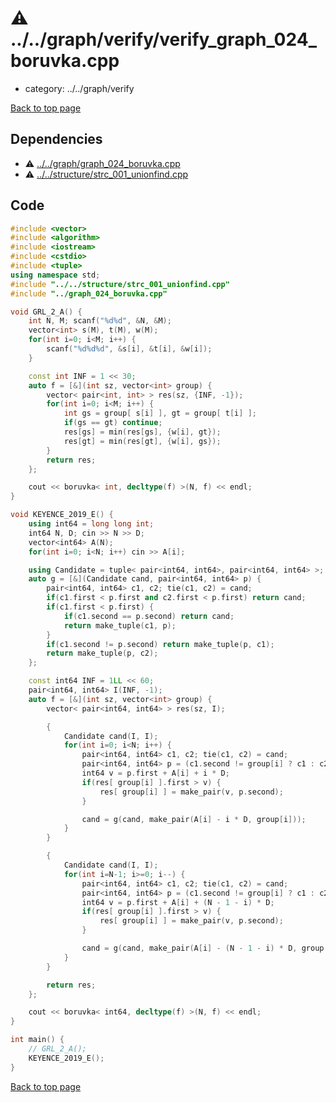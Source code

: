 <!-- mathjax config similar to math.stackexchange -->
<script type="text/javascript" async
  src="https://cdnjs.cloudflare.com/ajax/libs/mathjax/2.7.5/MathJax.js?config=TeX-MML-AM_CHTML">
</script>
<script type="text/x-mathjax-config">
  MathJax.Hub.Config({
    TeX: { equationNumbers: { autoNumber: "AMS" }},
    tex2jax: {
      inlineMath: [ ['$','$'] ],
      processEscapes: true
    },
    "HTML-CSS": { matchFontHeight: false },
    displayAlign: "left",
    displayIndent: "2em"
  });
</script>

<script type="text/javascript" src="https://cdnjs.cloudflare.com/ajax/libs/jquery/3.4.1/jquery.min.js"></script>
<script type="text/javascript" src="../../../assets/js/balloons.js"></script>
<script type="text/javascript" src="../../../assets/js/copy-button.js"></script>
<link rel="stylesheet" href="../../../assets/css/copy-button.css" />


# :warning: ../../graph/verify/verify_graph_024_boruvka.cpp
* category: ../../graph/verify


[Back to top page](../../../index.html)



## Dependencies
* :warning: [../../graph/graph_024_boruvka.cpp](../graph_024_boruvka.cpp.html)
* :warning: [../../structure/strc_001_unionfind.cpp](../../structure/strc_001_unionfind.cpp.html)


## Code
```cpp
#include <vector>
#include <algorithm>
#include <iostream>
#include <cstdio>
#include <tuple>
using namespace std;
#include "../../structure/strc_001_unionfind.cpp"
#include "../graph_024_boruvka.cpp"

void GRL_2_A() {
    int N, M; scanf("%d%d", &N, &M);
    vector<int> s(M), t(M), w(M);
    for(int i=0; i<M; i++) {
        scanf("%d%d%d", &s[i], &t[i], &w[i]);
    }

    const int INF = 1 << 30;
    auto f = [&](int sz, vector<int> group) {
        vector< pair<int, int> > res(sz, {INF, -1});
        for(int i=0; i<M; i++) {
            int gs = group[ s[i] ], gt = group[ t[i] ];
            if(gs == gt) continue;
            res[gs] = min(res[gs], {w[i], gt});
            res[gt] = min(res[gt], {w[i], gs});
        }
        return res;
    };

    cout << boruvka< int, decltype(f) >(N, f) << endl;
}

void KEYENCE_2019_E() {
    using int64 = long long int;
    int64 N, D; cin >> N >> D;
    vector<int64> A(N);
    for(int i=0; i<N; i++) cin >> A[i];

    using Candidate = tuple< pair<int64, int64>, pair<int64, int64> >;
    auto g = [&](Candidate cand, pair<int64, int64> p) {
        pair<int64, int64> c1, c2; tie(c1, c2) = cand;
        if(c1.first < p.first and c2.first < p.first) return cand;
        if(c1.first < p.first) {
            if(c1.second == p.second) return cand;
            return make_tuple(c1, p);
        }
        if(c1.second != p.second) return make_tuple(p, c1);
        return make_tuple(p, c2);
    };

    const int64 INF = 1LL << 60;
    pair<int64, int64> I(INF, -1);
    auto f = [&](int sz, vector<int> group) {
        vector< pair<int64, int64> > res(sz, I);

        {
            Candidate cand(I, I);
            for(int i=0; i<N; i++) {
                pair<int64, int64> c1, c2; tie(c1, c2) = cand;
                pair<int64, int64> p = (c1.second != group[i] ? c1 : c2);
                int64 v = p.first + A[i] + i * D;
                if(res[ group[i] ].first > v) {
                    res[ group[i] ] = make_pair(v, p.second);
                }

                cand = g(cand, make_pair(A[i] - i * D, group[i]));
            }
        }

        {
            Candidate cand(I, I);
            for(int i=N-1; i>=0; i--) {
                pair<int64, int64> c1, c2; tie(c1, c2) = cand;
                pair<int64, int64> p = (c1.second != group[i] ? c1 : c2);
                int64 v = p.first + A[i] + (N - 1 - i) * D;
                if(res[ group[i] ].first > v) {
                    res[ group[i] ] = make_pair(v, p.second);
                }

                cand = g(cand, make_pair(A[i] - (N - 1 - i) * D, group[i]));
            }
        }

        return res;
    };

    cout << boruvka< int64, decltype(f) >(N, f) << endl;
}

int main() {
    // GRL_2_A();
    KEYENCE_2019_E();
}

```

[Back to top page](../../../index.html)

